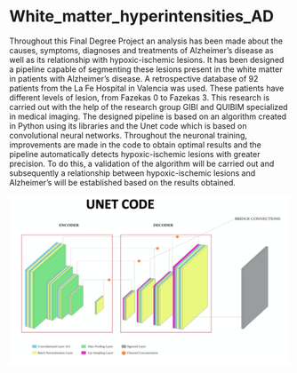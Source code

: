 # White_matter_hyperintensities_AD

Throughout this Final Degree Project an analysis has been made about the causes, symptoms, diagnoses and treatments of Alzheimer’s disease as well as its relationship with hypoxic-ischemic lesions. It has been designed a pipeline capable of segmenting these lesions present in the white matter in patients with Alzheimer’s disease. A retrospective database of 92 patients from the La Fe Hospital in Valencia was used. These patients have different levels of lesion, from Fazekas 0 to Fazekas 3. This research is carried out with the help of the research group GIBI and QUIBIM specialized in medical imaging. The designed pipeline is based on an algorithm created in Python using its libraries and the Unet code which is based on convolutional neural networks. Throughout the neuronal training, improvements are made in the code to obtain optimal results and the pipeline automatically detects hypoxic-ischemic lesions with greater precision. To do this, a validation of the algorithm will be carried out and subsequently a relationship between hypoxic-ischemic lesions and Alzheimer’s will be established based on the results obtained.


![](Unet_code.png)

